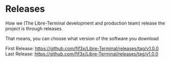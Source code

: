 # Releases

How we (The Libre-Terminal development and production team) release the project is through releases.

That means, you can choose what version of the software you download

First Release: https://github.com/fif3x/Libre-Terminal/releases/tag/v1.0.0
Last Release: https://github.com/fif3x/Libre-Terminal/releases/tag/v1.0.0

